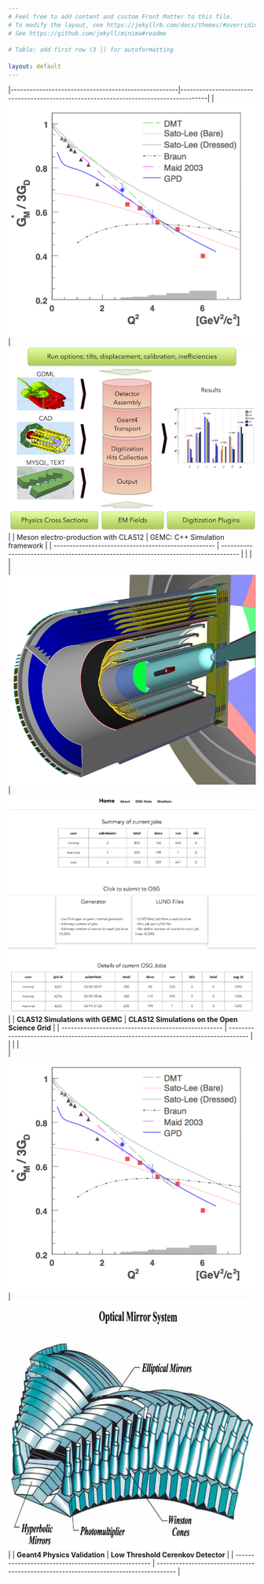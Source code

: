 ```yaml
---
# Feel free to add content and custom Front Matter to this file.
# To modify the layout, see https://jekyllrb.com/docs/themes/#overriding-theme-defaults
# See https://github.com/jekyll/minima#readme

# Table: add first row (3 |) for autoformatting

layout: default
---
```



|-----------------------------------------------------|--------------------------------------------------------------------------------------|
| [![pi0][pi0FFImg]](meson/meson)                     | [![gemc][gemcImg]](gemc/gemc)                                                        |
| Meson electro-production with CLAS12                | GEMC: C++ Simulation framework                                                       |
| --------------------------------------------------- | -----------------------------------------------------------------------------------  |
|                                                     |                                                                                      |                                           
| [![clas12][clas12Img]](clas12Tags/clas12Tags)       | [![osg][osgImg]](osg/osg)                                                            |
| **CLAS12 Simulations with GEMC**                    | **CLAS12 Simulations on the Open Science Grid**                                      |
| --------------------------------------------------- | ------------------------------------------------------------------------------------ |
|                                                     |                                                                                      |                                           
| [![pi0][pi0FFImg]](geant4/geant4)                   | [![ltcc][ltccImg]](ltcc/ltcc)                                                        |
| **Geant4 Physics Validation**                       | **Low Threshold Cerenkov Detector**                                                  |
| --------------------------------------------------- | ------------------------------------------------------------------------------------ |



[pi0FFImg]: assets/images/home/formFactor.png
[gemcImg]: assets/images/home/gemc.png
[clas12Img]: assets/images/home/clas12.png
[osgImg]: assets/images/home/osg.png
[ltccImg]: assets/images/home/ltcc.png

